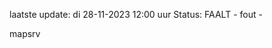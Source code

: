 laatste update: 
di 28-11-2023 12:00   uur 
Status: FAALT - fout - 
<div class="service R">mapsrv</div>